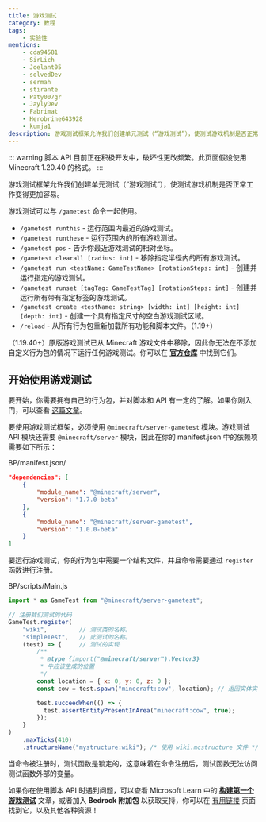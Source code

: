 ```yaml
---
title: 游戏测试
category: 教程
tags:
    - 实验性
mentions:
    - cda94581
    - SirLich
    - Joelant05
    - solvedDev
    - sermah
    - stirante
    - Paty007gr
    - JaylyDev
    - Fabrimat
    - Herobrine643928
    - kumja1
description: 游戏测试框架允许我们创建单元测试（“游戏测试”），使测试游戏机制是否正常工作变得更加容易。
---
```


::: warning
脚本 API 目前正在积极开发中，破坏性更改频繁。此页面假设使用 Minecraft 1.20.40 的格式。
:::

游戏测试框架允许我们创建单元测试（“游戏测试”），使测试游戏机制是否正常工作变得更加容易。

游戏测试可以与 `/gametest` 命令一起使用。

-   `/gametest runthis` - 运行范围内最近的游戏测试。
-   `/gametest runthese` - 运行范围内的所有游戏测试。
-   `/gametest pos` - 告诉你最近游戏测试的相对坐标。
-   `/gametest clearall [radius: int]` - 移除指定半径内的所有游戏测试。
-   `/gametest run <testName: GameTestName> [rotationSteps: int]` - 创建并运行指定的游戏测试。
-   `/gametest runset [tagTag: GameTestTag] [rotationSteps: int]` - 创建并运行所有带有指定标签的游戏测试。
-   `/gametest create <testName: string> [width: int] [height: int] [depth: int]` - 创建一个具有指定尺寸的空白游戏测试区域。
-   `/reload` - 从所有行为包重新加载所有功能和脚本文件。（1.19+）

（1.19.40+）原版游戏测试已从 Minecraft 游戏文件中移除，因此你无法在不添加自定义行为包的情况下运行任何游戏测试。你可以在 [**官方仓库**](https://github.com/microsoft/minecraft-gametests/tree/main/behavior_packs/vanilla_gametest) 中找到它们。

## 开始使用游戏测试

要开始，你需要拥有自己的行为包，并对脚本和 API 有一定的了解。如果你刚入门，可以查看 [这篇文章](../scripting/starting-scripts.md)。

要使用游戏测试框架，必须使用 `@minecraft/server-gametest` 模块。游戏测试 API 模块还需要 `@minecraft/server` 模块，因此在你的 manifest.json 中的依赖项需要如下所示：

<CodeHeader>BP/manifest.json/</CodeHeader>

```json
"dependencies": [
    {
        "module_name": "@minecraft/server",
        "version": "1.7.0-beta"
    },
    {
        "module_name": "@minecraft/server-gametest",
        "version": "1.0.0-beta"
    }
]
```

要运行游戏测试，你的行为包中需要一个结构文件，并且命令需要通过 `register` 函数进行注册。

<CodeHeader>BP/scripts/Main.js</CodeHeader>

```js
import * as GameTest from "@minecraft/server-gametest";

// 注册我们测试的代码
GameTest.register(
    "wiki",         // 测试类的名称。
    "simpleTest",   // 此测试的名称。
    (test) => {     // 测试的实现
        /**
         * @type {import("@minecraft/server").Vector3}
         * 牛应该生成的位置
         */
        const location = { x: 0, y: 0, z: 0 };
        const cow = test.spawn("minecraft:cow", location); // 返回实体实例

        test.succeedWhen(() => {
          test.assertEntityPresentInArea("minecraft:cow", true);
        });
    }
)
    .maxTicks(410)
    .structureName("mystructure:wiki"); /* 使用 wiki.mcstructure 文件 */
```

当命令被注册时，测试函数是锁定的，这意味着在命令注册后，测试函数无法访问测试函数外部的变量。

如果你在使用脚本 API 时遇到问题，可以查看 Microsoft Learn 中的 [**构建第一个游戏测试**](https://learn.microsoft.com/en-us/minecraft/creator/documents/gametestbuildyourfirstgametest) 文章，或者加入 **Bedrock 附加包** 以获取支持，你可以在 [有用链接](../meta/useful-links.md#discord-links) 页面找到它，以及其他各种资源！